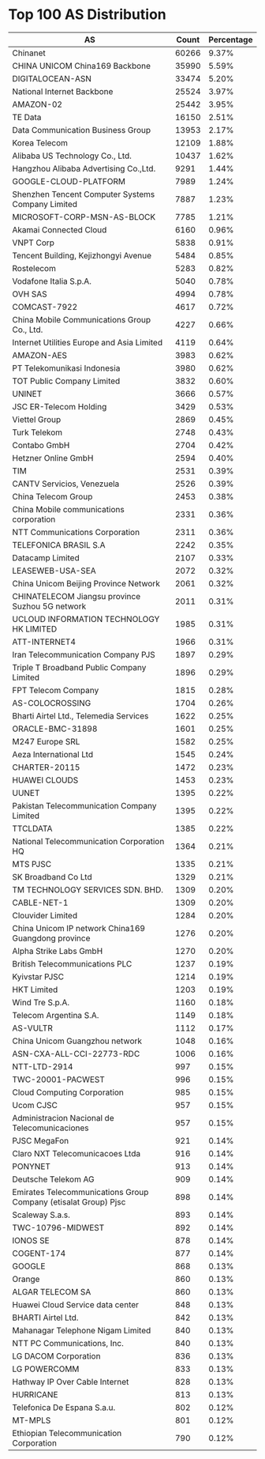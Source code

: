 # Top 100 AS Distribution
| AS | Count | Percentage |
|----|----|----|
| Chinanet | 60266 | 9.37% |
| CHINA UNICOM China169 Backbone | 35990 | 5.59% |
| DIGITALOCEAN-ASN | 33474 | 5.20% |
| National Internet Backbone | 25524 | 3.97% |
| AMAZON-02 | 25442 | 3.95% |
| TE Data | 16150 | 2.51% |
| Data Communication Business Group | 13953 | 2.17% |
| Korea Telecom | 12109 | 1.88% |
| Alibaba US Technology Co., Ltd. | 10437 | 1.62% |
| Hangzhou Alibaba Advertising Co.,Ltd. | 9291 | 1.44% |
| GOOGLE-CLOUD-PLATFORM | 7989 | 1.24% |
| Shenzhen Tencent Computer Systems Company Limited | 7887 | 1.23% |
| MICROSOFT-CORP-MSN-AS-BLOCK | 7785 | 1.21% |
| Akamai Connected Cloud | 6160 | 0.96% |
| VNPT Corp | 5838 | 0.91% |
| Tencent Building, Kejizhongyi Avenue | 5484 | 0.85% |
| Rostelecom | 5283 | 0.82% |
| Vodafone Italia S.p.A. | 5040 | 0.78% |
| OVH SAS | 4994 | 0.78% |
| COMCAST-7922 | 4617 | 0.72% |
| China Mobile Communications Group Co., Ltd. | 4227 | 0.66% |
| Internet Utilities Europe and Asia Limited | 4119 | 0.64% |
| AMAZON-AES | 3983 | 0.62% |
| PT Telekomunikasi Indonesia | 3980 | 0.62% |
| TOT Public Company Limited | 3832 | 0.60% |
| UNINET | 3666 | 0.57% |
| JSC ER-Telecom Holding | 3429 | 0.53% |
| Viettel Group | 2869 | 0.45% |
| Turk Telekom | 2748 | 0.43% |
| Contabo GmbH | 2704 | 0.42% |
| Hetzner Online GmbH | 2594 | 0.40% |
| TIM | 2531 | 0.39% |
| CANTV Servicios, Venezuela | 2526 | 0.39% |
| China Telecom Group | 2453 | 0.38% |
| China Mobile communications corporation | 2331 | 0.36% |
| NTT Communications Corporation | 2311 | 0.36% |
| TELEFONICA BRASIL S.A | 2242 | 0.35% |
| Datacamp Limited | 2107 | 0.33% |
| LEASEWEB-USA-SEA | 2072 | 0.32% |
| China Unicom Beijing Province Network | 2061 | 0.32% |
| CHINATELECOM Jiangsu province Suzhou 5G network | 2011 | 0.31% |
| UCLOUD INFORMATION TECHNOLOGY HK LIMITED | 1985 | 0.31% |
| ATT-INTERNET4 | 1966 | 0.31% |
| Iran Telecommunication Company PJS | 1897 | 0.29% |
| Triple T Broadband Public Company Limited | 1896 | 0.29% |
| FPT Telecom Company | 1815 | 0.28% |
| AS-COLOCROSSING | 1704 | 0.26% |
| Bharti Airtel Ltd., Telemedia Services | 1622 | 0.25% |
| ORACLE-BMC-31898 | 1601 | 0.25% |
| M247 Europe SRL | 1582 | 0.25% |
| Aeza International Ltd | 1545 | 0.24% |
| CHARTER-20115 | 1472 | 0.23% |
| HUAWEI CLOUDS | 1453 | 0.23% |
| UUNET | 1395 | 0.22% |
| Pakistan Telecommunication Company Limited | 1395 | 0.22% |
| TTCLDATA | 1385 | 0.22% |
| National Telecommunication Corporation HQ | 1364 | 0.21% |
| MTS PJSC | 1335 | 0.21% |
| SK Broadband Co Ltd | 1329 | 0.21% |
| TM TECHNOLOGY SERVICES SDN. BHD. | 1309 | 0.20% |
| CABLE-NET-1 | 1309 | 0.20% |
| Clouvider Limited | 1284 | 0.20% |
| China Unicom IP network China169 Guangdong province | 1276 | 0.20% |
| Alpha Strike Labs GmbH | 1270 | 0.20% |
| British Telecommunications PLC | 1237 | 0.19% |
| Kyivstar PJSC | 1214 | 0.19% |
| HKT Limited | 1203 | 0.19% |
| Wind Tre S.p.A. | 1160 | 0.18% |
| Telecom Argentina S.A. | 1149 | 0.18% |
| AS-VULTR | 1112 | 0.17% |
| China Unicom Guangzhou network | 1048 | 0.16% |
| ASN-CXA-ALL-CCI-22773-RDC | 1006 | 0.16% |
| NTT-LTD-2914 | 997 | 0.15% |
| TWC-20001-PACWEST | 996 | 0.15% |
| Cloud Computing Corporation | 985 | 0.15% |
| Ucom CJSC | 957 | 0.15% |
| Administracion Nacional de Telecomunicaciones | 957 | 0.15% |
| PJSC MegaFon | 921 | 0.14% |
| Claro NXT Telecomunicacoes Ltda | 916 | 0.14% |
| PONYNET | 913 | 0.14% |
| Deutsche Telekom AG | 909 | 0.14% |
| Emirates Telecommunications Group Company (etisalat Group) Pjsc | 898 | 0.14% |
| Scaleway S.a.s. | 893 | 0.14% |
| TWC-10796-MIDWEST | 892 | 0.14% |
| IONOS SE | 878 | 0.14% |
| COGENT-174 | 877 | 0.14% |
| GOOGLE | 868 | 0.13% |
| Orange | 860 | 0.13% |
| ALGAR TELECOM SA | 860 | 0.13% |
| Huawei Cloud Service data center | 848 | 0.13% |
| BHARTI Airtel Ltd. | 842 | 0.13% |
| Mahanagar Telephone Nigam Limited | 840 | 0.13% |
| NTT PC Communications, Inc. | 840 | 0.13% |
| LG DACOM Corporation | 836 | 0.13% |
| LG POWERCOMM | 833 | 0.13% |
| Hathway IP Over Cable Internet | 828 | 0.13% |
| HURRICANE | 813 | 0.13% |
| Telefonica De Espana S.a.u. | 802 | 0.12% |
| MT-MPLS | 801 | 0.12% |
| Ethiopian Telecommunication Corporation | 790 | 0.12% |
